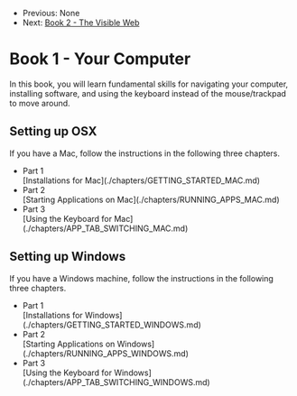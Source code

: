 <nav>
  <ul class="nav--books">
    <li class="left">
        <span>Previous:</span> None
    </li>
    <li class="right">
        <span>Next:</span> <a href="../book-2-the-visible-web">Book 2 - The Visible Web</a>
    </li>
  </ul>
</nav>


# Book 1 - Your Computer

In this book, you will learn fundamental skills for navigating your computer, installing software, and using the keyboard instead of the mouse/trackpad to move around.

## Setting up OSX

If you have a Mac, follow the instructions in the following three chapters.

* <div class="listitem__header">Part 1</div>[Installations for Mac](./chapters/GETTING_STARTED_MAC.md)
* <div class="listitem__header">Part 2</div>[Starting Applications on Mac](./chapters/RUNNING_APPS_MAC.md)
* <div class="listitem__header">Part 3</div>[Using the Keyboard for Mac](./chapters/APP_TAB_SWITCHING_MAC.md)

## Setting up Windows

If you have a Windows machine, follow the instructions in the following three chapters.

* <div class="listitem__header">Part 1</div> [Installations for Windows](./chapters/GETTING_STARTED_WINDOWS.md)
* <div class="listitem__header">Part 2</div>[Starting Applications on Windows](./chapters/RUNNING_APPS_WINDOWS.md)
* <div class="listitem__header">Part 3</div>[Using the Keyboard for Windows](./chapters/APP_TAB_SWITCHING_WINDOWS.md)
